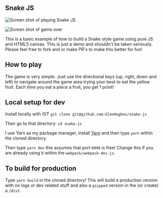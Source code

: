 ## Snake JS
![Screen shot of playing Snake JS](https://glenhughes.me/uploads/snake-js-2.png)

![Screen shot of game over](https://glenhughes.me/uploads/snake-js-1.png)

This is a basic example of how to build a Snake style game using pure JS and HTML5 canvas. This is just a demo and shouldn't be taken seriously. Please feel free to fork and or make PR's to make this better for fun!

## How to play
The game is very simple. Just use the directional keys (up, right, down and left) to navigate around the game area trying your best to eat the yellow fruit. Each time you eat a piece a fruit, you get 1 point!

## Local setup for dev
Install locally with GIT `git clone git@github.com:GlenHughes/snake-js`

Then go to that directory: `cd snake-js`

I use Yarn as my package manager, install [Yarn](https://yarnpkg.com/lang/en/docs/install/) and then type `yarn` within the cloned directory.

Then type `yarn dev` this assumes that port `8090` is free! Change this if you are already using it within the `webpack/webpack-dev.js`.

## To build for production
Type `yarn build` in the cloned directory! This will build a production version with no logs or dev related stuff and also a `gzipped` version in the (or create) a `/dist`.
